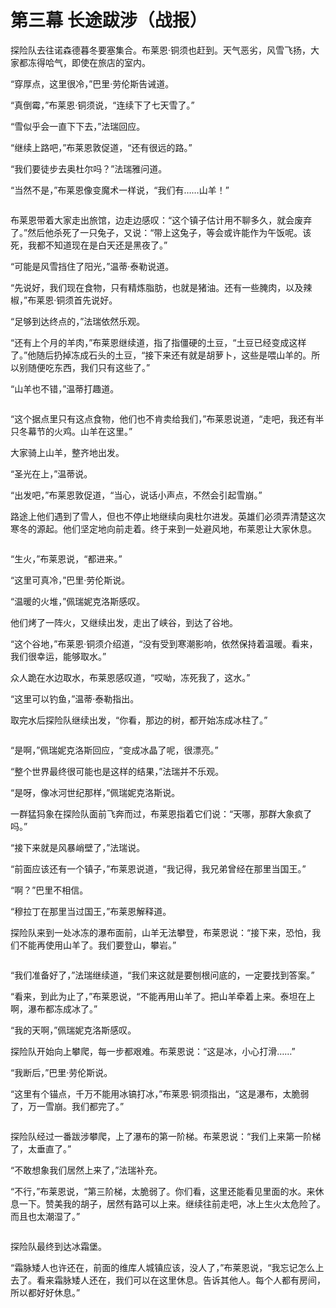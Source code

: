 # 第三幕 长途跋涉（战报）

探险队去往诺森德暮冬要塞集合。布莱恩·铜须也赶到。天气恶劣，风雪飞扬，大家都冻得哈气，即使在旅店的室内。

“穿厚点，这里很冷，”巴里·劳伦斯告诫道。

“真倒霉，”布莱恩·铜须说，“连续下了七天雪了。”

“雪似乎会一直下下去，”法瑞回应。

“继续上路吧，”布莱恩敦促道，“还有很远的路。”

“我们要徒步去奥杜尔吗？”法瑞雅问道。

“当然不是，”布莱恩像变魔术一样说，“我们有……山羊！”

<figure><img src="../../.gitbook/assets/WoWScrnShot_010623_201143 (1).jpg" alt=""><figcaption></figcaption></figure>

布莱恩带着大家走出旅馆，边走边感叹：“这个镇子估计用不聊多久，就会废弃了。”然后他杀死了一只兔子，又说：“带上这兔子，等会或许能作为午饭呢。该死，我都不知道现在是白天还是黑夜了。”

“可能是风雪挡住了阳光，”温蒂·泰勒说道。

“先说好，我们现在食物，只有精炼脂肪，也就是猪油。还有一些腌肉，以及辣椒，”布莱恩·铜须首先说好。

“足够到达终点的，”法瑞依然乐观。

“还有上个月的羊肉，”布莱恩继续道，指了指僵硬的土豆，“土豆已经变成这样了。”他随后扔掉冻成石头的土豆，“接下来还有就是胡萝卜，这些是喂山羊的。所以别随便吃东西，我们只有这些了。”

“山羊也不错，”温蒂打趣道。

<figure><img src="../../.gitbook/assets/WoWScrnShot_010623_201252 (1).jpg" alt=""><figcaption></figcaption></figure>

“这个据点里只有这点食物，他们也不肯卖给我们，”布莱恩说道，“走吧，我还有半只冬幕节的火鸡。山羊在这里。”

大家骑上山羊，整齐地出发。

“圣光在上，”温蒂说。

“出发吧，”布莱恩敦促道，“当心，说话小声点，不然会引起雪崩。”

路途上他们遇到了雪人，但也不停止地继续向奥杜尔进发。英雄们必须弄清楚这次寒冬的源起。他们坚定地向前走着。终于来到一处避风地，布莱恩让大家休息。

<figure><img src="../../.gitbook/assets/WoWScrnShot_010623_202557 (1).jpg" alt=""><figcaption></figcaption></figure>

“生火，”布莱恩说，“都进来。”

“这里可真冷，”巴里·劳伦斯说。

“温暖的火堆，”佩瑞妮克洛斯感叹。

他们烤了一阵火，又继续出发，走出了峡谷，到达了谷地。

“这个谷地，”布莱恩·铜须介绍道，“没有受到寒潮影响，依然保持着温暖。看来，我们很幸运，能够取水。”

众人跪在水边取水，布莱恩感叹道，“哎呦，冻死我了，这水。”

“这里可以钓鱼，”温蒂·泰勒指出。

取完水后探险队继续出发，“你看，那边的树，都开始冻成冰柱了。”

<figure><img src="../../.gitbook/assets/WoWScrnShot_010623_203929 (1).jpg" alt=""><figcaption></figcaption></figure>

“是啊，”佩瑞妮克洛斯回应，“变成冰晶了呢，很漂亮。”

“整个世界最终很可能也是这样的结果，”法瑞并不乐观。

“是呀，像冰河世纪那样，”佩瑞妮克洛斯说。

一群猛犸象在探险队面前飞奔而过，布莱恩指着它们说：“天哪，那群大象疯了吗。”

“接下来就是风暴峭壁了，”法瑞说。

“前面应该还有一个镇子，”布莱恩说道，“我记得，我兄弟曾经在那里当国王。”

“啊？”巴里不相信。

“穆拉丁在那里当过国王，”布莱恩解释道。

探险队来到一处冰冻的瀑布面前，山羊无法攀登，布莱恩说：“接下来，恐怕，我们不能再使用山羊了。我们要登山，攀岩。”

<figure><img src="../../.gitbook/assets/WoWScrnShot_010623_205325 (1).jpg" alt=""><figcaption></figcaption></figure>

“我们准备好了，”法瑞继续道，“我们来这就是要刨根问底的，一定要找到答案。”

“看来，到此为止了，”布莱恩说，“不能再用山羊了。把山羊牵着上来。泰坦在上啊，瀑布都冻成冰了。”

“我的天啊，”佩瑞妮克洛斯感叹。

探险队开始向上攀爬，每一步都艰难。布莱恩说：“这是冰，小心打滑……”

“我断后，”巴里·劳伦斯说。

“这里有个锚点，千万不能用冰镐打冰，”布莱恩·铜须指出，“这是瀑布，太脆弱了，万一雪崩。我们都完了。”

<figure><img src="../../.gitbook/assets/QQ图片20230106211645 (1).jpg" alt=""><figcaption></figcaption></figure>

探险队经过一番跋涉攀爬，上了瀑布的第一阶梯。布莱恩说：“我们上来第一阶梯了，太垂直了。”

“不敢想象我们居然上来了，”法瑞补充。

“不行，”布莱恩说，“第三阶梯，太脆弱了。你们看，这里还能看见里面的水。来休息一下。赞美我的胡子，居然有路可以上来。继续往前走吧，冰上生火太危险了。而且也太潮湿了。”

<figure><img src="../../.gitbook/assets/WoWScrnShot_010623_205947 (1).jpg" alt=""><figcaption></figcaption></figure>

探险队最终到达冰霜堡。

“霜脉矮人也许还在，前面的维库人城镇应该，没人了，”布莱恩说，“我忘记怎么上去了。看来霜脉矮人还在，我们可以在这里休息。告诉其他人。每个人都有房间，所以都好好休息。”

<figure><img src="../../.gitbook/assets/WoWScrnShot_010623_211508 (1).jpg" alt=""><figcaption></figcaption></figure>
